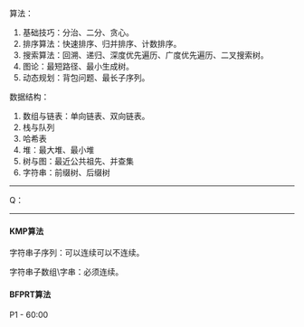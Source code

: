 算法：

1. 基础技巧：分治、二分、贪心。
2. 排序算法：快速排序、归并排序、计数排序。
3. 搜索算法：回溯、递归、深度优先遍历、广度优先遍历、二叉搜索树。
4. 图论：最短路径、最小生成树。
5. 动态规划：背包问题、最长子序列。



数据结构：

1. 数组与链表：单向链表、双向链表。
2. 栈与队列
3. 哈希表
4. 堆：最大堆、最小堆
5. 树与图：最近公共祖先、并查集
6. 字符串：前缀树、后缀树

______

Q：



_____

#### KMP算法

字符串子序列：可以连续可以不连续。

字符串子数组\字串：必须连续。



#### BFPRT算法





P1 - 60:00